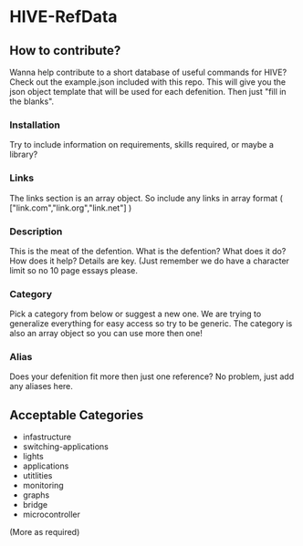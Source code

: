 # HIVE-RefData

## How to contribute?
Wanna help contribute to a short database of useful commands for HIVE?  Check out the example.json included with this repo.  This will give you the json object template that will be used for each defenition.  Then just "fill in the blanks".  

### Installation 
Try to include information on requirements, skills required, or maybe a library?
### Links
The links section is an array object.  So include any links in array format ( ["link.com","link.org","link.net"] )
### Description
This is the meat of the defention.  What is the defention?  What does it do?  How does it help?  Details are key.  (Just remember we do have a character limit so no 10 page essays please.
### Category
Pick a category from below or suggest a new one.  We are trying to generalize everything for easy access so try to be generic.  The category is also an array object so you can use more then one!
### Alias
Does your defenition fit more then just one reference?  No problem, just add any aliases here.



## Acceptable Categories
- infastructure
- switching-applications
- lights
- applications
- utitlities
- monitoring
- graphs
- bridge
- microcontroller

(More as required)
